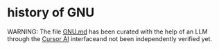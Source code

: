 # history of GNU

WARNING: The file [GNU.md](GNU.md) has been curated with the help of an LLM through the [Cursor AI](https://www.cursor.com/) interfaceand not been independently verified yet.
